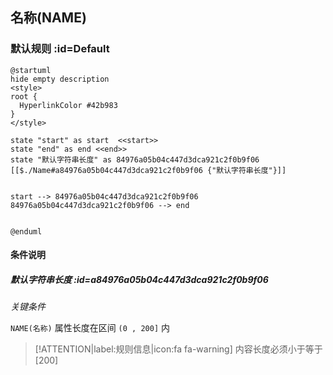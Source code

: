 ## 名称(NAME) <!-- {docsify-ignore-all} -->

   

### 默认规则 :id=Default

```plantuml
@startuml
hide empty description
<style>
root {
  HyperlinkColor #42b983
}
</style>

state "start" as start  <<start>>
state "end" as end <<end>>
state "默认字符串长度" as 84976a05b04c447d3dca921c2f0b9f06 [[$./Name#a84976a05b04c447d3dca921c2f0b9f06 {"默认字符串长度"}]]


start --> 84976a05b04c447d3dca921c2f0b9f06 
84976a05b04c447d3dca921c2f0b9f06 --> end 


@enduml
```

#### 条件说明

##### 默认字符串长度 :id=a84976a05b04c447d3dca921c2f0b9f06


*关键条件*


`NAME(名称)` 属性长度在区间 `(0 , 200]` 内

> [!ATTENTION|label:规则信息|icon:fa fa-warning]
> 内容长度必须小于等于[200]







